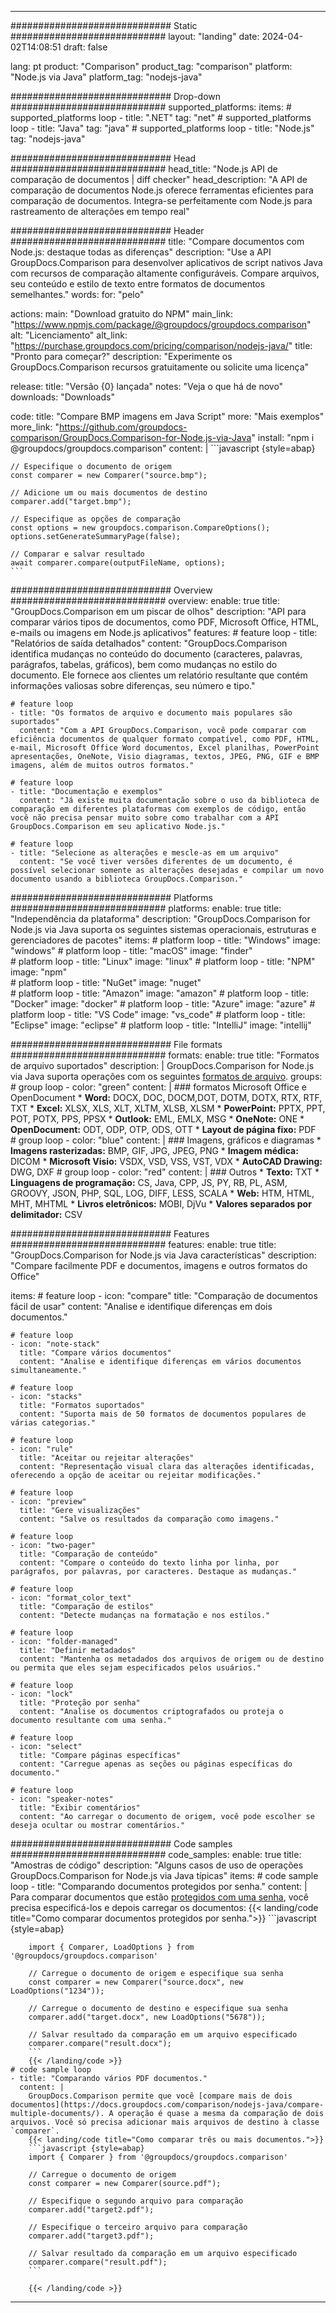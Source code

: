 
---
############################# Static ############################
layout: "landing"
date: 2024-04-02T14:08:51
draft: false

lang: pt
product: "Comparison"
product_tag: "comparison"
platform: "Node.js via Java"
platform_tag: "nodejs-java"

############################# Drop-down ############################
supported_platforms:
  items:
    # supported_platforms loop
    - title: ".NET"
      tag: "net"
    # supported_platforms loop
    - title: "Java"
      tag: "java"
    # supported_platforms loop
    - title: "Node.js"
      tag: "nodejs-java"

############################# Head ############################
head_title: "Node.js API de comparação de documentos | diff checker"
head_description: "A API de comparação de documentos Node.js oferece ferramentas eficientes para comparação de documentos. Integra-se perfeitamente com Node.js para rastreamento de alterações em tempo real"

############################# Header ############################
title: "Compare documentos com Node.js: destaque todas as diferenças"
description: "Use a API GroupDocs.Comparison para desenvolver aplicativos de script nativos Java com recursos de comparação altamente configuráveis. Compare arquivos, seu conteúdo e estilo de texto entre formatos de documentos semelhantes."
words:
  for: "pelo"

actions:
  main: "Download gratuito do NPM"
  main_link: "https://www.npmjs.com/package/@groupdocs/groupdocs.comparison"
  alt: "Licenciamento"
  alt_link: "https://purchase.groupdocs.com/pricing/comparison/nodejs-java/"
  title: "Pronto para começar?"
  description: "Experimente os GroupDocs.Comparison recursos gratuitamente ou solicite uma licença"

release:
  title: "Versão {0} lançada"
  notes: "Veja o que há de novo"
  downloads: "Downloads"

code:
  title: "Compare BMP imagens em Java Script"
  more: "Mais exemplos"
  more_link: "https://github.com/groupdocs-comparison/GroupDocs.Comparison-for-Node.js-via-Java"
  install: "npm i @groupdocs/groupdocs.comparison"
  content: |
    ```javascript {style=abap}

    // Especifique o documento de origem
    const comparer = new Comparer("source.bmp");

    // Adicione um ou mais documentos de destino
    comparer.add("target.bmp");

    // Especifique as opções de comparação
    const options = new groupdocs.comparison.CompareOptions();
    options.setGenerateSummaryPage(false);

    // Comparar e salvar resultado
    await comparer.compare(outputFileName, options);
    ```

############################# Overview ############################
overview:
  enable: true
  title: "GroupDocs.Comparison em um piscar de olhos"
  description: "API para comparar vários tipos de documentos, como PDF, Microsoft Office, HTML, e-mails ou imagens em Node.js aplicativos"
  features:
    # feature loop
    - title: "Relatórios de saída detalhados"
      content: "GroupDocs.Comparison identifica mudanças no conteúdo do documento (caracteres, palavras, parágrafos, tabelas, gráficos), bem como mudanças no estilo do documento. Ele fornece aos clientes um relatório resultante que contém informações valiosas sobre diferenças, seu número e tipo."

    # feature loop
    - title: "Os formatos de arquivo e documento mais populares são suportados"
      content: "Com a API GroupDocs.Comparison, você pode comparar com eficiência documentos de qualquer formato compatível, como PDF, HTML, e-mail, Microsoft Office Word documentos, Excel planilhas, PowerPoint apresentações, OneNote, Visio diagramas, textos, JPEG, PNG, GIF e BMP imagens, além de muitos outros formatos."

    # feature loop
    - title: "Documentação e exemplos"
      content: "Já existe muita documentação sobre o uso da biblioteca de comparação em diferentes plataformas com exemplos de código, então você não precisa pensar muito sobre como trabalhar com a API GroupDocs.Comparison em seu aplicativo Node.js."

    # feature loop
    - title: "Selecione as alterações e mescle-as em um arquivo"
      content: "Se você tiver versões diferentes de um documento, é possível selecionar somente as alterações desejadas e compilar um novo documento usando a biblioteca GroupDocs.Comparison."

############################# Platforms ############################
platforms:
  enable: true
  title: "Independência da plataforma"
  description: "GroupDocs.Comparison for Node.js via Java suporta os seguintes sistemas operacionais, estruturas e gerenciadores de pacotes"
  items:
    # platform loop
    - title: "Windows"
      image: "windows"
    # platform loop
    - title: "macOS"
      image: "finder"      
    # platform loop
    - title: "Linux"
      image: "linux"
    # platform loop
    - title: "NPM"
      image: "npm"  
    # platform loop
    - title: "NuGet"
      image: "nuget"      
    # platform loop
    - title: "Amazon"
      image: "amazon"
    # platform loop
    - title: "Docker"
      image: "docker"
    # platform loop
    - title: "Azure"
      image: "azure"
    # platform loop
    - title: "VS Code"
      image: "vs_code"
    # platform loop
    - title: "Eclipse"
      image: "eclipse"
    # platform loop
    - title: "IntelliJ"
      image: "intellij"

############################# File formats ############################
formats:
  enable: true
  title: "Formatos de arquivo suportados"
  description: |
    GroupDocs.Comparison for Node.js via Java suporta operações com os seguintes [formatos de arquivo](https://docs.groupdocs.com/comparison/nodejs-java/supported-document-formats/).
  groups:
    # group loop
    - color: "green"
      content: |
        ### formatos Microsoft Office e OpenDocument
        * **Word:** DOCX, DOC, DOCM,DOT, DOTM, DOTX, RTX, RTF, TXT
        * **Excel:** XLSX, XLS, XLT, XLTM, XLSB, XLSM
        * **PowerPoint:** PPTX, PPT, POT, POTX, PPS, PPSX
        * **Outlook:** EML, EMLX, MSG
        * **OneNote:** ONE
        * **OpenDocument:** ODT, ODP, OTP, ODS, OTT
        * **Layout de página fixo:** PDF        
    # group loop
    - color: "blue"
      content: |
        ### Imagens, gráficos e diagramas
        * **Imagens rasterizadas:** BMP, GIF, JPG, JPEG, PNG
        * **Imagem médica:** DICOM
        * **Microsoft Visio:** VSDX, VSD, VSS, VST, VDX
        * **AutoCAD Drawing:** DWG, DXF
      # group loop
    - color: "red"
      content: |
        ### Outros
        * **Texto:** TXT
        * **Linguagens de programação:** CS, Java, CPP, JS, PY, RB, PL, ASM, GROOVY, JSON, PHP, SQL, LOG, DIFF, LESS, SCALA
        * **Web:** HTM, HTML, MHT, MHTML
        * **Livros eletrônicos:** MOBI, DjVu
        * **Valores separados por delimitador:** CSV

############################# Features ############################
features:
  enable: true
  title: "GroupDocs.Comparison for Node.js via Java características"
  description: "Compare facilmente PDF e documentos, imagens e outros formatos do Office"

  items:
    # feature loop
    - icon: "compare"
      title: "Comparação de documentos fácil de usar"
      content: "Analise e identifique diferenças em dois documentos."

    # feature loop
    - icon: "note-stack"
      title: "Compare vários documentos"
      content: "Analise e identifique diferenças em vários documentos simultaneamente."

    # feature loop
    - icon: "stacks"
      title: "Formatos suportados"
      content: "Suporta mais de 50 formatos de documentos populares de várias categorias."

    # feature loop
    - icon: "rule"
      title: "Aceitar ou rejeitar alterações"
      content: "Representação visual clara das alterações identificadas, oferecendo a opção de aceitar ou rejeitar modificações."

    # feature loop
    - icon: "preview"
      title: "Gere visualizações"
      content: "Salve os resultados da comparação como imagens."

    # feature loop
    - icon: "two-pager"
      title: "Comparação de conteúdo"
      content: "Compare o conteúdo do texto linha por linha, por parágrafos, por palavras, por caracteres. Destaque as mudanças."

    # feature loop
    - icon: "format_color_text"
      title: "Comparação de estilos"
      content: "Detecte mudanças na formatação e nos estilos."

    # feature loop
    - icon: "folder-managed"
      title: "Definir metadados"
      content: "Mantenha os metadados dos arquivos de origem ou de destino ou permita que eles sejam especificados pelos usuários."

    # feature loop
    - icon: "lock"
      title: "Proteção por senha"
      content: "Analise os documentos criptografados ou proteja o documento resultante com uma senha."

    # feature loop
    - icon: "select"
      title: "Compare páginas específicas"
      content: "Carregue apenas as seções ou páginas específicas do documento."

    # feature loop
    - icon: "speaker-notes"
      title: "Exibir comentários"
      content: "Ao carregar o documento de origem, você pode escolher se deseja ocultar ou mostrar comentários."

############################# Code samples ############################
code_samples:
  enable: true
  title: "Amostras de código"
  description: "Alguns casos de uso de operações GroupDocs.Comparison for Node.js via Java típicas"
  items:
    # code sample loop
    - title: "Comparando documentos protegidos por senha."
      content: |
        Para comparar documentos que estão [protegidos com uma senha](https://docs.groupdocs.com/comparison/nodejs-java/load-password-protected-documents/), você precisa especificá-los e depois carregar os documentos:
        {{< landing/code title="Como comparar documentos protegidos por senha.">}}
        ```javascript {style=abap}

        import { Comparer, LoadOptions } from '@groupdocs/groupdocs.comparison'

        // Carregue o documento de origem e especifique sua senha
        const comparer = new Comparer("source.docx", new LoadOptions("1234"));

        // Carregue o documento de destino e especifique sua senha
        comparer.add("target.docx", new LoadOptions("5678"));

        // Salvar resultado da comparação em um arquivo especificado
        comparer.compare("result.docx");
        ```
        {{< /landing/code >}}
    # code sample loop
    - title: "Comparando vários PDF documentos."
      content: |
        GroupDocs.Comparison permite que você [compare mais de dois documentos](https://docs.groupdocs.com/comparison/nodejs-java/compare-multiple-documents/). A operação é quase a mesma da comparação de dois arquivos. Você só precisa adicionar mais arquivos de destino à classe `comparer`.
        {{< landing/code title="Como comparar três ou mais documentos.">}}
        ```javascript {style=abap}
        import { Comparer } from '@groupdocs/groupdocs.comparison'

        // Carregue o documento de origem
        const comparer = new Comparer(source.pdf");

        // Especifique o segundo arquivo para comparação
        comparer.add("target2.pdf");

        // Especifique o terceiro arquivo para comparação
        comparer.add("target3.pdf");

        // Salvar resultado da comparação em um arquivo especificado
        comparer.compare("result.pdf");
        ```

        {{< /landing/code >}}

---